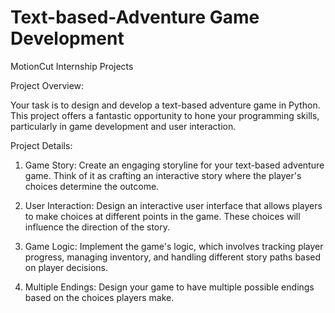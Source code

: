 # Text-based-Adventure Game Development
MotionCut Internship Projects

Project Overview:

Your task is to design and develop a text-based adventure game in Python. This project offers a fantastic opportunity to hone your programming skills, particularly in game development and user interaction.

Project Details:
1. Game Story: Create an engaging storyline for your text-based adventure game. Think of it as crafting an interactive story where the player's choices determine the outcome.

2. User Interaction: Design an interactive user interface that allows players to make choices at different points in the game. These choices will influence the direction of the story.

3. Game Logic: Implement the game's logic, which involves tracking player progress, managing inventory, and handling different story paths based on player decisions.

4. Multiple Endings: Design your game to have multiple possible endings based on the choices players make.

